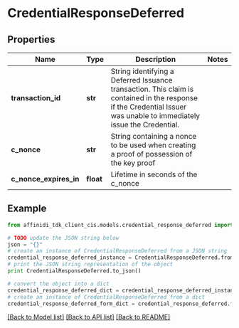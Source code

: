 # CredentialResponseDeferred

## Properties

| Name                   | Type      | Description                                                                                                                                                          | Notes |
| ---------------------- | --------- | -------------------------------------------------------------------------------------------------------------------------------------------------------------------- | ----- |
| **transaction_id**     | **str**   | String identifying a Deferred Issuance transaction. This claim is contained in the response if the Credential Issuer was unable to immediately issue the Credential. |
| **c_nonce**            | **str**   | String containing a nonce to be used when creating a proof of possession of the key proof                                                                            |
| **c_nonce_expires_in** | **float** | Lifetime in seconds of the c_nonce                                                                                                                                   |

## Example

```python
from affinidi_tdk_client_cis.models.credential_response_deferred import CredentialResponseDeferred

# TODO update the JSON string below
json = "{}"
# create an instance of CredentialResponseDeferred from a JSON string
credential_response_deferred_instance = CredentialResponseDeferred.from_json(json)
# print the JSON string representation of the object
print CredentialResponseDeferred.to_json()

# convert the object into a dict
credential_response_deferred_dict = credential_response_deferred_instance.to_dict()
# create an instance of CredentialResponseDeferred from a dict
credential_response_deferred_form_dict = credential_response_deferred.from_dict(credential_response_deferred_dict)
```

[[Back to Model list]](../README.md#documentation-for-models) [[Back to API list]](../README.md#documentation-for-api-endpoints) [[Back to README]](../README.md)

